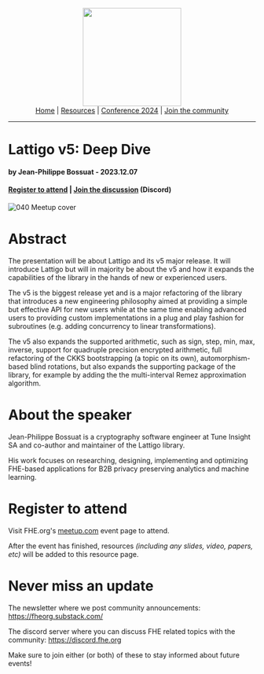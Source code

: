 <!-- Main header navigation -->
<p align="center">
  <img width="200" src="https://user-images.githubusercontent.com/5758427/180978488-db825482-5a58-4c7c-9589-c494a6f0be04.png"><br/>
  <a href="https://fhe-org.github.io">Home</a> | <a href="https://fhe-org.github.io/resources">Resources</a> | <a href="https://fhe-org.github.io/conferences/conference-2024/">Conference 2024</a> | <a href="https://fhe-org.github.io/community">Join the community</a>
</p>
<hr/>
<!-- /Main header navigation -->


# Lattigo v5: Deep Dive
#### by Jean-Philippe Bossuat - 2023.12.07
#### <a href="https://www.meetup.com/fhe-org/events/297373798/">Register to attend</a> | <!-- Video recording (Youtube) --> <!--| <a href="">Poster</a> (Github) |--> <a href="https://discord.fhe.org">Join the discussion</a> (Discord)

![040 Meetup cover](https://github.com/FHE-org/fhe-org.github.io/assets/37557436/32f9997b-3528-4f00-bfdd-b95cef9b9474)


# Abstract

The presentation will be about Lattigo and its v5 major release. It will introduce Lattigo but will in majority be about the v5 and how it expands the capabilities of the library in the hands of new or experienced users.

The v5 is the biggest release yet and is a major refactoring of the library that introduces a new engineering philosophy aimed at providing a simple but effective API for new users while at the same time enabling advanced users to providing custom implementations in a plug and play fashion for subroutines (e.g. adding concurrency to linear transformations).

The v5 also expands the supported arithmetic, such as sign, step, min, max, inverse, support for quadruple precision encrypted arithmetic, full refactoring of the CKKS bootstrapping (a topic on its own), automorphism-based blind rotations, but also expands the supporting package of the library, for example by adding the the multi-interval Remez approximation algorithm.

# About the speaker

Jean-Philippe Bossuat is a cryptography software engineer at Tune Insight SA and co-author and maintainer of the Lattigo library.

His work focuses on researching, designing, implementing and optimizing FHE-based applications for B2B privacy preserving analytics and machine learning.

# Register to attend

Visit FHE.org's [meetup.com](https://www.meetup.com/fhe-org/events/297373798/) event page to attend.

After the event has finished, resources *(including any slides, video, papers, etc)* will be added to this resource page.

# Never miss an update

The newsletter where we post community announcements: https://fheorg.substack.com/

The discord server where you can discuss FHE related topics with the community: https://discord.fhe.org

Make sure to join either (or both) of these to stay informed about future events!
